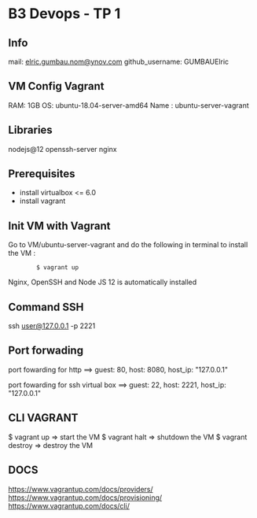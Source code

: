 # B3 Devops - TP 1

## Info

mail: elric.gumbau.nom@ynov.com
github_username: GUMBAUElric

## VM Config Vagrant

RAM: 1GB
OS: ubuntu-18.04-server-amd64
Name : ubuntu-server-vagrant

## Libraries

nodejs@12
openssh-server
nginx

## Prerequisites

- install virtualbox <= 6.0
- install vagrant

## Init VM with Vagrant 

Go to VM/ubuntu-server-vagrant and do the following in terminal to install the VM :

            $ vagrant up
           
Nginx, OpenSSH and Node JS 12 is automatically installed

## Command SSH

ssh user@127.0.0.1 -p 2221

## Port forwading

port fowarding for http
    ==> guest: 80, host: 8080, host_ip: "127.0.0.1"

port fowarding for ssh virtual box
    ==> guest: 22, host: 2221, host_ip: "127.0.0.1"

## CLI VAGRANT

$ vagrant up      => start the VM 
$ vagrant halt    => shutdown the VM
$ vagrant destroy => destroy the VM

## DOCS

https://www.vagrantup.com/docs/providers/
https://www.vagrantup.com/docs/provisioning/
https://www.vagrantup.com/docs/cli/
